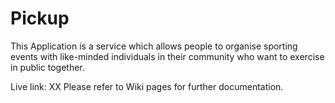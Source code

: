 # Pickup
This Application is a service which allows people to organise sporting events with like-minded individuals in their community who want to exercise in public together.

Live link: XX Please refer to Wiki pages for further documentation.
